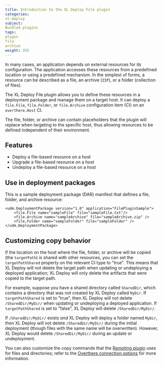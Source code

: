 ```yaml
---
title: Introduction to the XL Deploy File plugin
categories:
xl-deploy
subject:
Bundled plugins
tags:
plugin
file
archive
weight: 355
---
```


In many cases, an application depends on external resources for its configuration. The application accesses these resources from a predefined location or using a predefined mechanism. In the simplest of forms, a resource can be described as a file, an archive (`ZIP`), or a folder (collection of files).

The XL Deploy File plugin allows you to define these resources in a deployment package and manage them on a target host. It can deploy a `file.File`, `file.Folder`, or `file.Archive` configuration item (CI) on an `overthere.Host` CI.

The file, folder, or archive can contain placeholders that the plugin will replace when targeting to the specific host, thus allowing resources to be defined independent of their environment.

## Features

* Deploy a file-based resource on a host
* Upgrade a file-based resource on a host
* Undeploy a file-based resource on a host

## Use in deployment packages

This is a sample deployment package (DAR) manifest that defines a file, folder, and archive resource:

    <udm.DeploymentPackage version="1.0" application="FilePluginSample">
        <file.File name="sampleFile" file="sampleFile.txt"/>
        <file.Archive name="sampleArchive" file="sampleArchive.zip" />
        <file.Folder name="sampleFolder" file="sampleFolder" />
    </udm.DeploymentPackage>

## Customizing copy behavior

If the location on the host where the file, folder, or archive will be copied (the `targetPath`) is shared with other resources, you can set the `targetPathShared` property on the relevant CI type to "true". This means that XL Deploy will not delete the target path when updating or undeploying a deployed application; XL Deploy will only delete the artifacts that were copied to the target path.


For example, suppose you have a shared directory called `SharedDir`, which contains a directory that was not created by XL Deploy called `MyDir`. If `targetPathShared` is set to "true", then XL Deploy will not delete `/SharedDir/MyDir/` when updating or undeploying a deployed application. If `targetPathShared` is set to "false", XL Deploy will delete `/SharedDir/MyDir/`.

If `/SharedDir/MyDir/` exists *and* XL Deploy will deploy a folder named `MyDir`, then XL Deploy will not delete `/SharedDir/MyDir/` during the initial deployment (though files with the same name will be overwritten). However, XL Deploy would delete `/SharedDir/MyDir/` during an update or undeployment.

You can also customize the copy commands that the [Remoting plugin](/xl-platform/concept/remoting-plugin.html) uses for files and directories; refer to the [Overthere connection options](https://github.com/xebialabs/overthere#common-connection-options) for more information.
